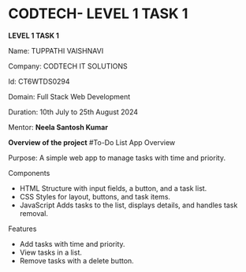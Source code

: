 # CODTECH- LEVEL 1 TASK 1
**LEVEL 1 TASK 1**

Name: TUPPATHI VAISHNAVI 

Company: CODTECH IT SOLUTIONS

Id: CT6WTDS0294

Domain: Full Stack Web Development

Duration: 10th July to 25th August 2024

Mentor: **Neela Santosh Kumar**

**Overview of the project**
#To-Do List App Overview

Purpose: 
A simple web app to manage tasks with time and priority.

Components
- HTML Structure with input fields, a button, and a task list.
- CSS Styles for layout, buttons, and task items.
- JavaScript Adds tasks to the list, displays details, and handles task removal.

Features
- Add tasks with time and priority.
- View tasks in a list.
- Remove tasks with a delete button.
